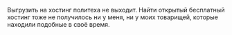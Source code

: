 Выгрузить на хостинг политеха не выходит. Найти открытый бесплатный хостинг тоже не получилось ни у меня, ни у моих товарищей, которые находили подобные в своё время.

